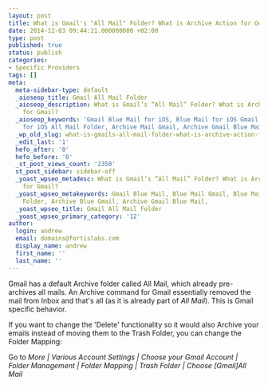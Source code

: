 ```yaml
---
layout: post
title: What is Gmail's "All Mail" Folder? What is Archive Action for Gmail?
date: 2014-12-03 09:44:21.000000000 +02:00
type: post
published: true
status: publish
categories:
- Specific Providers
tags: []
meta:
  meta-sidebar-type: default
  _aioseop_title: Gmail All Mail Folder
  _aioseop_description: What is Gmail’s “All Mail” Folder? What is Archive Action
    for Gmail?
  _aioseop_keywords: 'Gmail Blue Mail for iOS, Blue Mail for iOS Gmail, Blue Mail
    for iOS All Mail Folder, Archive Mail Gmail, Archive Gmail Blue Mail for iOS, '
  _wp_old_slug: what-is-gmails-all-mail-folder-what-is-archive-action-for-gmail
  _edit_last: '1'
  hefo_after: '0'
  hefo_before: '0'
  _st_post_views_count: '2350'
  st_post_sidebar: sidebar-off
  _yoast_wpseo_metadesc: What is Gmail’s “All Mail” Folder? What is Archive Action
    for Gmail?
  _yoast_wpseo_metakeywords: Gmail Blue Mail, Blue Mail Gmail, Blue Mail All Mail
    Folder, Archive Blue Gmail, Archive Gmail Blue Mail,
  _yoast_wpseo_title: Gmail All Mail Folder
  _yoast_wpseo_primary_category: '12'
author:
  login: andrew
  email: domains@fortislabs.com
  display_name: andrew
  first_name: ''
  last_name: ''
---
```

<p class="p1"><span class="s1">Gmail has a default Archive folder called All Mail, which already pre-archives all mails. An Archive command for Gmail essentially removed the mail from Inbox and that's all (as it is already part of <i>All Mail</i>). This is Gmail specific behavior.</span></p>
<p class="p1"><span class="s1">If you want to change the 'Delete' functionality so it would also Archive your emails instead of moving them to the Trash Folder, you can change the Folder Mapping:</span></p>
<p class="p1">Go to <em>More | Various Account Settings | Choose your Gmail Account | Folder Management | Folder Mapping | Trash Folder | Choose [Gmail]All Mail</em></p>

